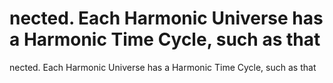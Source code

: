 # nected. Each Harmonic Universe has a Harmonic Time Cycle, such as that

nected. Each Harmonic Universe has a Harmonic Time Cycle, such as that